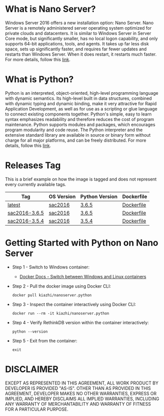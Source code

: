 # What is Nano Server?

Windows Server 2016 offers a new installation option: Nano Server. Nano Server is a remotely administered server operating system optimized for private clouds and datacenters. It is similar to Windows Server in Server Core mode, but significantly smaller, has no local logon capability, and only supports 64-bit applications, tools, and agents. It takes up far less disk space, sets up significantly faster, and requires far fewer updates and restarts than Windows Server. When it does restart, it restarts much faster. For more details, follow this [link](https://docs.microsoft.com/en-us/windows-server/get-started/getting-started-with-nano-server).

# What is Python?

Python is an interpreted, object-oriented, high-level programming language with dynamic semantics. Its high-level built in data structures, combined with dynamic typing and dynamic binding, make it very attractive for Rapid Application Development, as well as for use as a scripting or glue language to connect existing components together. Python's simple, easy to learn syntax emphasizes readability and therefore reduces the cost of program maintenance. Python supports modules and packages, which encourages program modularity and code reuse. The Python interpreter and the extensive standard library are available in source or binary form without charge for all major platforms, and can be freely distributed. For more details, follow this [link](https://www.python.org/doc/essays/blurb/).

# Releases Tag

This is a brief example on how the image is tagged and does not represent every currently available tags.

| Tag | OS Version | Python Version | Dockerfile |
| -- | -- | -- | -- |
| [latest](https://hub.docker.com/r/kiazhi/nanoserver.python/tags/) | [sac2016](https://hub.docker.com/r/microsoft/nanoserver/) | [3.6.5](https://www.python.org/downloads/release/python-365/) | [Dockerfile](https://github.com/kiazhi/Windows-Containers/tree/master/dockerfiles/nanoserver/python/sac2016-3.6.5/Dockerfile) |
| [sac2016-3.6.5](https://hub.docker.com/r/kiazhi/nanoserver.python/tags/) | [sac2016](https://hub.docker.com/r/microsoft/nanoserver/) | [3.6.5](https://www.python.org/downloads/release/python-365/) | [Dockerfile](https://github.com/kiazhi/Windows-Containers/tree/master/dockerfiles/nanoserver/python/sac2016-3.6.5/Dockerfile) |
| [sac2016-3.5.4](https://hub.docker.com/r/kiazhi/nanoserver.python/tags/) | [sac2016](https://hub.docker.com/r/microsoft/nanoserver/) | [3.5.4](https://www.python.org/downloads/release/python-354/) | [Dockerfile](https://github.com/kiazhi/Windows-Containers/tree/master/dockerfiles/nanoserver/python/sac2016-3.5.4/Dockerfile) |


# Getting Started with Python on Nano Server

- Step 1 - Switch to Windows container:
    - [Docker Docs - Switch between Windows and Linux containers](https://docs.docker.com/docker-for-windows/#switch-between-windows-and-linux-containers)


- Step 2 - Pull the docker image using Docker CLI:

    ```shell
    docker pull kiazhi/nanoserver.python
    ```


- Step 3 - Inspect the container interactively using Docker CLI:

    ```shell
    docker run --rm -it kiazhi/nanoserver.python
    ```


- Step 4 - Verify RethinkDB version within the container interactively:

    ```shell
    python --version
    ```


- Step 5 - Exit from the container:

    ```shell
    exit
    ```


# DISCLAIMER

EXCEPT AS REPRESENTED IN THIS AGREEMENT, ALL WORK PRODUCT BY DEVELOPER IS PROVIDED "AS-IS". OTHER THAN AS PROVIDED IN THIS AGREEMENT, DEVELOPER MAKES NO OTHER WARRANTIES, EXPRESS OR IMPLIED, AND HEREBY DISCLAIMS ALL IMPLIED WARRANTIES, INCLUDING ANY WARRANTY OF MERCHANTABILITY AND WARRANTY OF FITNESS FOR A PARTICULAR PURPOSE.
